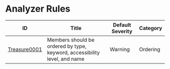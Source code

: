 # Analyzer Rules

| ID                   | Title                                                                     | Default Severity | Category |
|----------------------|---------------------------------------------------------------------------|------------------|----------|
| [Treasure0001][0001] | Members should be ordered by type, keyword, accessibility level, and name | Warning          | Ordering |

[0001]: ./Treasure0001.md "Treasure0001"
